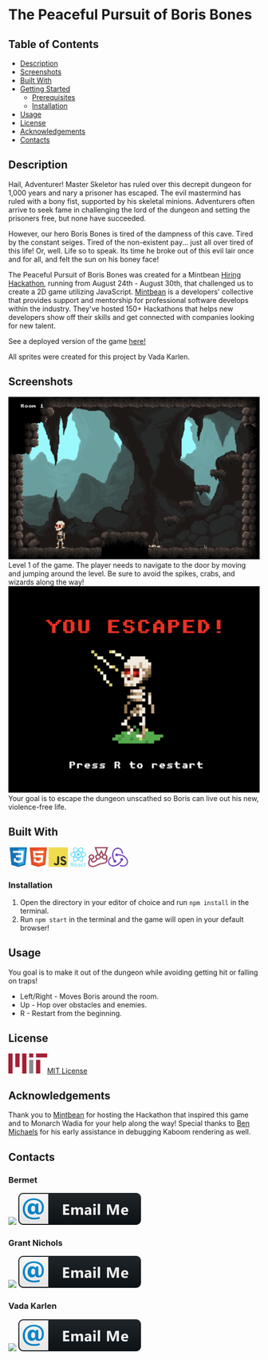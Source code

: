 # The Peaceful Pursuit of Boris Bones

## Table of Contents

- [Description](#description)
- [Screenshots](#screenshots)
- [Built With](#built-with)
- [Getting Started](#getting-started)
  - [Prerequisites](#prerequisites)
  - [Installation](#installation)
- [Usage](#usage)
- [License](#license)
- [Acknowledgements](#acknowledgements)
- [Contacts](#contacts)

## Description

Hail, Adventurer! Master Skeletor has ruled over this decrepit dungeon for 1,000 years and nary a prisoner has escaped. The evil mastermind has ruled with a bony fist, supported by his skeletal minions. Adventurers often arrive to seek fame in challenging the lord of the dungeon and setting the prisoners free, but none have succeeded.

However, our hero Boris Bones is tired of the dampness of this cave. Tired by the constant seiges. Tired of the non-existent pay... just all over tired of this life! Or, well. Life so to speak. Its time he broke out of this evil lair once and for all, and felt the sun on his boney face!

The Peaceful Pursuit of Boris Bones was created for a Mintbean [Hiring Hackathon](https://mintbean.io/meets/d51762d5-b874-4cc1-a420-ff316600192f), running from August 24th - August 30th, that challenged us to create a 2D game utilizing JavaScript. [Mintbean](https://www.linkedin.com/company/mintbean/) is a developers' collective that provides support and mentorship for professional software develops within the industry. They've hosted 150+ Hackathons that helps new developers show off their skills and get connected with companies looking for new talent.

See a deployed version of the game [here!](https://borisbones.netlify.app/#/)

All sprites were created for this project by Vada Karlen.

## Screenshots

<img src="screenshots/borislvl1.gif" />
Level 1 of the game. The player needs to navigate to the door by moving and jumping around the level. Be sure to avoid the spikes, crabs, and wizards along the way!

<img src="screenshots/winscreen.png" />
Your goal is to escape the dungeon unscathed so Boris can live out his new, violence-free life.

## Built With

<a href="https://developer.mozilla.org/en-US/docs/Web/CSS"><img src="https://raw.githubusercontent.com/devicons/devicon/master/icons/css3/css3-original.svg" height="40px" width="40px" /></a><a href="https://developer.mozilla.org/en-US/docs/Web/HTML"><img src="https://raw.githubusercontent.com/devicons/devicon/master/icons/html5/html5-original.svg" height="40px" width="40px" /></a><a href="https://developer.mozilla.org/en-US/docs/Web/JavaScript"><img src="https://raw.githubusercontent.com/devicons/devicon/master/icons/javascript/javascript-original.svg" height="40px" width="40px" /></a><a href="https://reactjs.org/"><img src="https://raw.githubusercontent.com/devicons/devicon/master/icons/react/react-original-wordmark.svg" height="40px" width="40px" /></a><a href="https://jestjs.io/"><img src="https://raw.githubusercontent.com/devicons/devicon/master/icons/jest/jest-plain.svg" height="40px" width="40px" /></a><a href="https://redux.js.org/"><img src="https://raw.githubusercontent.com/devicons/devicon/master/icons/redux/redux-original.svg" height="40px" width="40px" /></a>

### Installation

1. Open the directory in your editor of choice and run `npm install` in the terminal.
2. Run `npm start` in the terminal and the game will open in your default browser!

## Usage

You goal is to make it out of the dungeon while avoiding getting hit or falling on traps!

- Left/Right - Moves Boris around the room.
- Up - Hop over obstacles and enemies.
- R - Restart from the beginning.

## License

<a href="https://choosealicense.com/licenses/mit/"><img src="https://raw.githubusercontent.com/johnturner4004/readme-generator/master/src/components/assets/images/mit.svg" height=40 />MIT License</a>

## Acknowledgements

Thank you to [Mintbean](https://www.linkedin.com/company/mintbean/) for hosting the Hackathon that inspired this game and to Monarch Wadia for your help along the way! Special thanks to [Ben Michaels](https://www.linkedin.com/in/benjamin-michaels-88ab22a1/) for his early assistance in debugging Kaboom rendering as well.

## Contacts

### Bermet

<a href="https://www.linkedin.com/in/bermet-tariel/"><img src="https://img.shields.io/badge/LinkedIn-0077B5?style=for-the-badge&logo=linkedin&logoColor=white" /></a> <a href="mailto:bermet.tariel@gmail.com"><img src=https://raw.githubusercontent.com/johnturner4004/readme-generator/master/src/components/assets/images/email_me_button_icon_151852.svg /></a>

### Grant Nichols

<a href="https://www.linkedin.com/in/grant-nichols-dev/"><img src="https://img.shields.io/badge/LinkedIn-0077B5?style=for-the-badge&logo=linkedin&logoColor=white" /></a> <a href="mailto:grantnicholsdev@gmail.com"><img src=https://raw.githubusercontent.com/johnturner4004/readme-generator/master/src/components/assets/images/email_me_button_icon_151852.svg /></a>

### Vada Karlen

<a href="https://www.linkedin.com/in/vkarlen"><img src="https://img.shields.io/badge/LinkedIn-0077B5?style=for-the-badge&logo=linkedin&logoColor=white" /></a> <a href="mailto:vada.karlen@gmail.com"><img src=https://raw.githubusercontent.com/johnturner4004/readme-generator/master/src/components/assets/images/email_me_button_icon_151852.svg /></a>
